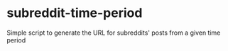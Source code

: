 # subreddit-time-period
Simple script to generate the URL for subreddits' posts from a given time period
